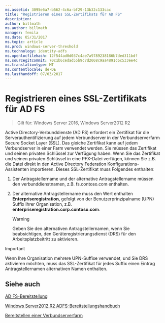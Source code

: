```yaml
---
ms.assetid: 3095e6a7-b562-4c6a-bf29-13b32c133cac
title: "Registrieren eines SSL-Zertifikats für AD FS"
description: 
author: billmath
ms.author: billmath
manager: femila
ms.date: 05/31/2017
ms.topic: article
ms.prod: windows-server-threshold
ms.technology: identity-adfs
ms.openlocfilehash: 12f544ad0d037c4ae7a9789238186b7ded311bdf
ms.sourcegitcommit: 70c1b6cedad55b9c7d2068c9aa4891c6c533ee4c
ms.translationtype: MT
ms.contentlocale: de-DE
ms.lasthandoff: 07/03/2017
---
```

# <a name="enroll-an-ssl-certificate-for-ad-fs"></a>Registrieren eines SSL-Zertifikats für AD FS

>Gilt für: Windows Server 2016, Windows Server2012 R2

Active Directory-Verbunddienste \(AD FS\) erfordert ein Zertifikat für die Serverauthentifizierung auf jedem Verbundserver in der Verbundserverfarm Secure Socket Layer \(SSL\). Das gleiche Zertifikat kann auf jedem Verbundserver in einer Farm verwendet werden. Sie müssen das Zertifikat und seinen privaten Schlüssel zur Verfügung haben. Wenn Sie das Zertifikat und seinen privaten Schlüssel in eine PFX-Datei verfügen, können Sie z.B. die Datei direkt in den Active Directory Federation Konfigurations-Assistenten importieren. Dieses SSL-Zertifikat muss Folgendes enthalten:  
  
1.  Der Antragstellername und der alternative Antragstellername müssen den verbunddienstnamen, z.B. fs.contoso.com enthalten.  
  
2.  Der alternative Antragstellername muss den Wert enthalten **Enterpriseregistration**, gefolgt von der Benutzerprinzipalname \(UPN\) Suffix Ihrer Organisation, z.B. **enterpriseregistration.corp.contoso.com**.  
  
    > [!WARNING]  
    > Geben Sie den alternativen Antragstellernamen, wenn Sie beabsichtigen, den Geräteregistrierungsdienst \(DRS\) für den Arbeitsplatzbeitritt zu aktivieren.  
  
> [!IMPORTANT]  
> Wenn Ihre Organisation mehrere UPN-Suffixe verwendet, und Sie DRS aktivieren möchten, muss das SSL-Zertifikat für jedes Suffix einen Eintrag Antragstellernamen alternativen Namen enthalten.  
  
## <a name="see-also"></a>Siehe auch
[AD FS-Bereitstellung](../../ad-fs/AD-FS-Deployment.md)  

[Windows Server2012 R2 ADFS-Bereitstellungshandbuch](../../ad-fs/deployment/Windows-Server-2012-R2-AD-FS-Deployment-Guide.md)  
 
[Bereitstellen einer Verbundserverfarm](../../ad-fs/deployment/Deploying-a-Federation-Server-Farm.md)  
  
  

